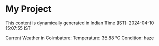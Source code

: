 # My Project

This content is dynamically generated in Indian Time (IST): 2024-04-10 15:07:55 IST


Current Weather in Coimbatore:
Temperature: 35.88 °C
Condition: haze
